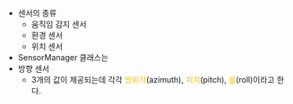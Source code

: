 
- 센서의 종류
	- 움직임 감지 센서
	- 환경 센서
	- 위치 센서
- SensorManager 클래스는
- 방향 센서
	-  3개의 값이 제공되는데 각각 <font color="#ffc000">방위각</font>(azimuth), <font color="#ffc000">피치</font>(pitch), <font color="#ffc000">롤</font>(roll)이라고 한다.